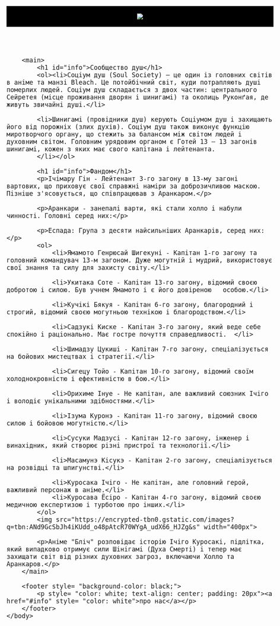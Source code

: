 <html>
<title>Bleach</title>
    <body style="font-size: 20px">
        <header style= "background-color: black; padding:20px">
            <img src="https://w0.peakpx.com/wallpaper/824/696/HD-wallpaper-bleach-logo-bleach-flaming-skull-logo-anime.jpg">    
        </header>

        <main>
            <h1 id="info">Сообщество душ</h1>
            <ol><li>Соціум душ (Soul Society) — це один із головних світів в аніме та манзі Bleach. Це потойбічний світ, куди потрапляють душі померлих людей. Соціум душ складається з двох частин: центрального Сейретея (місце проживання дворян і шинигамі) та околиць Руконґая, де живуть звичайні душі.</li>

            <li>Шинигамі (провідники душ) керують Соціумом душ і захищають його від порожніх (злих духів). Соціум душ також виконує функцію миротворчого органу, що стежить за балансом між світом людей і духовним світом. Головним урядовим органом є Готей 13 — 13 загонів шинигамі, кожен з яких має свого капітана і лейтенанта.
            </li></ol>
            
            <h1 id="info">Фандом</h1>
            <p>Ічімару Гін - Лейтенант 3-го загону в 13-му загоні вартових, що приховує свої справжні наміри за доброзичливою маскою. Пізніше з'ясовується, що співпрацював з Аранкаром.</p>

            <p>Аранкари - занепалі варти, які стали холло і набули чинності. Головні серед них:</p>

            <p>Еспада: Група з десяти найсильніших Аранкарів, серед них:</p>
            <ol>
                <li>Ямамото Генрюсай Шигекуні - Капітан 1-го загону та головний командувач 13-м загоном. Дуже могутній і мудрий, використовує свої знання та силу для захисту світу.</li>

                <li>Укитака Соте - Капітан 13-го загону, відомий своєю добротою і силою. Був учнем Ямамото і є його довіреною   особою.</li>

                <li>Кучікі Бякуя - Капітан 6-го загону, благородний і строгий, відомий своєю могутньою технікою і благородством.</li>

                <li>Садзукі Киске - Капітан 3-го загону, який веде себе спокійно і раціонально. Має гостре почуття справедливості.  </li>

                <li>Шимадзу Цукиші - Капітан 7-го загону, спеціалізується на бойових мистецтвах і стратегії.</li>

                <li>Сигецу Тойо - Капітан 10-го загону, відомий своїм холоднокровністю і ефективністю в бою.</li>

                <li>Орихиме Інуе - Не капітан, але важливий союзник Ічіго і володіє унікальними здібностями.</li>

                <li>Ізума Куронэ - Капітан 11-го загону, відомий своєю силою і бойовою могутністю.</li>

                <li>Сусуки Мадзусі - Капітан 12-го загону, інженер і винахідник, який створює різні пристрої та технології.</li>

                <li>Масамунэ Кісукэ - Капітан 2-го загону, спеціалізується на розвідці та шпигунстві.</li>

                <li>Куросака Ічіго - Не капітан, але головний герой, важливий персонаж в аніме.</li>
                <li>Куросава Ёсіро - Капітан 4-го загону, відомий своєю медичною експертизою і турботою про інших.</li>
            </ol>
            <img src="https://encrypted-tbn0.gstatic.com/images?q=tbn:ANd9GcSbJh4iKUdd_o48pAtcR70WYgA_udX66_HJZg&s" width="400px">

            <p>Аніме "Бліч" розповідає історію Ічіго Куросакі, підлітка, який випадково отримує сили Шінігамі (Духа Смерті) і тепер має захищати світ від різних духовних загроз, включаючи Холло та Аранкаров.</p>
        </main>

        <footer style= "background-color: black;">    
            <p style= "color: white; text-align: center; padding: 20px"><a href="#info" style= "color: white">про нас</a></p>
        </footer>
    </body>
</html>
